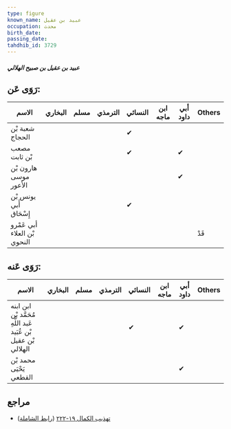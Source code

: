 ```yaml
---
type: figure
known_name: عبيد بن عقيل
occupation: محدث
birth_date:
passing_date:
tahdhib_id: 3729
---
```

##### عبيد بن عقيل بن صبيح الهلالي

## رَوَى عَن:
| الاسم                        | البخاري | مسلم | الترمذي | النسائي | ابن ماجه | أبي داود | Others |
| ---------------------------- | ------- | ---- | ------- | ------- | -------- | -------- | ------ |
| شعبة بْن الحجاج              |         |      |         | ✔       |          |          |        |
| مصعب بْن ثابت                |         |      |         | ✔       |          | ✔        |        |
| هارون بْن موسى الأَعور       |         |      |         |         |          | ✔        |        |
| يونس بْن أَبي إِسْحَاق       |         |      |         | ✔       |          |          |        |
| أبي عَمْرو بْن العلاء النحوي |         |      |         |         |          |          | قَدْ   |
## رَوَى عَنه:
| الاسم                                                          | البخاري | مسلم | الترمذي | النسائي | ابن ماجه | أبي داود | Others |
| -------------------------------------------------------------- | ------- | ---- | ------- | ------- | -------- | -------- | ------ |
| ابن ابنه مُحَمَّد بْن عَبد اللَّهِ بْن عُبَيد بْن عقيل الهلالي |         |      |         | ✔       |          | ✔        |        |
| محمد بْن يَحْيَى القطعي                                        |         |      |         |         |          | ✔        |        |
## مراجع
- [تهذيب الكمال ١٩-٢٢٢](obsidian://open?vault=Tahdhib-al-Kamal&file=Figures/٣٧٢٩-عبيد%20بن%20عقيل%20بن%20صبيح%20الهلالي) ([رابط الشاملة](https://shamela.ws/book/3722/9796))